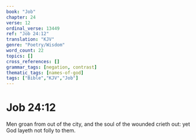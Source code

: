 ```yaml
---
book: "Job"
chapter: 24
verse: 12
ordinal_verse: 13449
ref: "Job 24:12"
translation: "KJV"
genre: "Poetry/Wisdom"
word_count: 22
topics: []
cross_references: []
grammar_tags: [negation, contrast]
thematic_tags: [names-of-god]
tags: ["Bible","KJV","Job"]
---
```


# Job 24:12

Men groan from out of the city, and the soul of the wounded crieth out: yet God layeth not folly to them.
